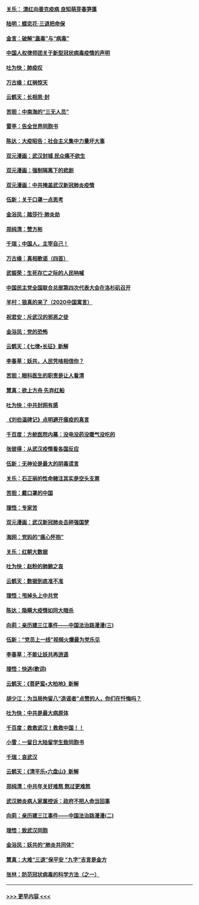 #### [关乐： 漂红向善克疫病 良知萌芽春笋蓬](../pages/nsc993/n11865710.md?t=02131731) 
#### [陆明：蝶恋花‧三退把命保](../pages/nsc993/n11865673.md?t=02131731) 
#### [金言：破解“蛊毒”与“病毒”](../pages/nsc993/n11864103.md?t=02131731) 
#### [中国人权律师团关于新型冠状病毒疫情的声明](../pages/nsc993/n11864249.md?t=02131731) 
#### [吐为快：肺疫叹](../pages/nsc993/n11864027.md?t=02131731) 
#### [万古缘：红祸惊天](../pages/nsc993/n11864079.md?t=02131731) 
#### [云鹤天：长相思‧封](../pages/nsc993/n11864006.md?t=02131731) 
#### [苦胆：中南海的“三无人员”](../pages/nsc993/n11862997.md?t=02131731) 
#### [雷亭：告全世界同胞书](../pages/nsc993/n11862572.md?t=02131731) 
#### [陈达：大疫昭告：社会主义集中力量坏大事](../pages/nsc993/n11859419.md?t=02131731) 
#### [双元漫画：武汉封城 民众痛不欲生](../pages/nsc993/n11859287.md?t=02131731) 
#### [双元漫画：强制隔离下的悲剧](../pages/nsc993/n11859244.md?t=02131731) 
#### [双元漫画：中共掩盖武汉新冠肺炎疫情](../pages/nsc993/n11858249.md?t=02131731) 
#### [伍新：关于口罩一点思考](../pages/nsc993/n11859195.md?t=02131731) 
#### [金浴凤：踏莎行‧肺炎劫](../pages/nsc993/n11858227.md?t=02131731) 
#### [郑纯清：赞方彬](../pages/nsc993/n11856803.md?t=02131731) 
#### [千瑞；中国人，主宰自己！](../pages/nsc993/n11856793.md?t=02131731) 
#### [万古缘：真相歌谣（四首）](../pages/nsc993/n11856263.md?t=02131731) 
#### [武振荣：生死存亡之际的人民呐喊](../pages/nsc993/n11856256.md?t=02131731) 
#### [中国民主党全国联合总部第四次代表大会在洛杉矶召开](../pages/nsc993/n11856344.md?t=02131731) 
#### [羊村：狼真的来了（2020中国寓言）](../pages/nsc993/n11856229.md?t=02131731) 
#### [祝君安：斥武汉的邪恶之徒](../pages/nsc993/n11855861.md?t=02131731) 
#### [金浴凤：党的恐怖](../pages/nsc993/n11855849.md?t=02131731) 
#### [云鹤天：《七律▪长征》新解](../pages/nsc993/n11855479.md?t=02131731) 
#### [李春草：妖共，人民凭啥相信你？](../pages/nsc993/n11855196.md?t=02131731) 
#### [苦胆：眼科医生的职责是让人看清](../pages/nsc993/n11853840.md?t=02131731) 
#### [慧真：欲上方舟 先弃红船](../pages/nsc993/n11853483.md?t=02131731) 
#### [吐为快：中共封网有感](../pages/nsc993/n11852575.md?t=02131731) 
#### [《刘伯温碑记》点明避开瘟疫的真言](../pages/nsc993/n11852128.md?t=02131731) 
#### [千百度：方舱医院内幕：没电没药没暖气没吃的](../pages/nsc993/n11850211.md?t=02131731) 
#### [张彼得：从武汉疫情看各国反应](../pages/nsc993/n11850102.md?t=02131731) 
#### [伍新：无神论是最大的阴毒谎言](../pages/nsc993/n11846129.md?t=02131731) 
#### [关乐：石正丽的性命赌注其实是空头支票](../pages/nsc993/n11846109.md?t=02131731) 
#### [苦胆：戴口罩的中国](../pages/nsc993/n11845576.md?t=02131731) 
#### [理悟：专家苦](../pages/nsc993/n11845564.md?t=02131731) 
#### [双元漫画：武汉新冠肺炎击碎强国梦](../pages/nsc993/n11843320.md?t=02131731) 
#### [海网：党妈的“瘟心怀抱”](../pages/nsc993/n11840740.md?t=02131731) 
#### [关乐：红朝大数据](../pages/nsc993/n11840675.md?t=02131731) 
#### [吐为快：赵粉的肺腑之哀](../pages/nsc993/n11840618.md?t=02131731) 
#### [云鹤天：数据到底准不准](../pages/nsc993/n11840325.md?t=02131731) 
#### [理悟：甩掉头上中共党](../pages/nsc993/n11838826.md?t=02131731) 
#### [陈达：隐瞒大疫情如同大暗杀](../pages/nsc993/n11838771.md?t=02131731) 
#### [向莉：亲历建三江事件——中国法治路漫漫(三)](../pages/nsc993/n11831825.md?t=02131731) 
#### [伍新：“党员上一线”视频火爆最为党乐见](../pages/nsc993/n11838200.md?t=02131731) 
#### [李春草：不能让妖共再逍遥](../pages/nsc993/n11838102.md?t=02131731) 
#### [理悟：快逃(歌词)](../pages/nsc993/n11838083.md?t=02131731) 
#### [云鹤天：《菩萨蛮▪大柏地》新解](../pages/nsc993/n11838059.md?t=02131731) 
#### [胡少江：为当局拘留八“造谣者”点赞的人，你们在忏悔吗？](../pages/nsc993/n11836801.md?t=02131731) 
#### [吐为快：中共是最大病原体](../pages/nsc993/n11836748.md?t=02131731) 
#### [千百度：救救武汉！救救中国！！](../pages/nsc993/n11836145.md?t=02131731) 
#### [小雪：一留日大陆留学生致同胞书](../pages/nsc993/n11834624.md?t=02131731) 
#### [千瑞：哀武汉](../pages/nsc993/n11833647.md?t=02131731) 
#### [云鹤天：《清平乐▪六盘山》新解](../pages/nsc993/n11833611.md?t=02131731) 
#### [郑纯清：中共年关好难熬 熬过更难熬](../pages/nsc993/n11833489.md?t=02131731) 
#### [武汉肺炎病人家属控诉：政府不把人命当回事](../pages/nsc993/n11833205.md?t=02131731) 
#### [向莉：亲历建三江事件——中国法治路漫漫(二)](../pages/nsc993/n11829102.md?t=02131731) 
#### [理悟：致武汉同胞](../pages/nsc993/n11831522.md?t=02131731) 
#### [金浴凤：妖共的“肺炎共同体”](../pages/nsc993/n11829448.md?t=02131731) 
#### [慧真：大难“三退”保平安 “九字”吉言是金方](../pages/nsc993/n11829501.md?t=02131731) 
#### [张林：防范冠状病毒的科学方法（之一）](../pages/nsc993/n11828618.md?t=02131731) 

----
#### [ >>> 更早内容 <<< ](../indexes/nsc993-earlier.md)
